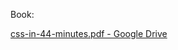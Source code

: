 Book:

[css-in-44-minutes.pdf - Google Drive](https://drive.google.com/file/d/1PjCEzdA_ozqnzI2YGOPbicRQjQmrMJAj/view)
